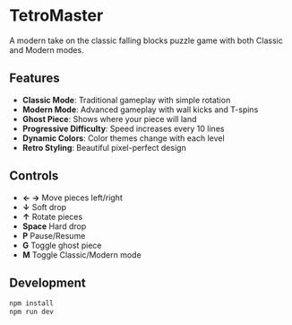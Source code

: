 # TetroMaster

A modern take on the classic falling blocks puzzle game with both Classic and Modern modes.

## Features

- **Classic Mode**: Traditional gameplay with simple rotation
- **Modern Mode**: Advanced gameplay with wall kicks and T-spins
- **Ghost Piece**: Shows where your piece will land
- **Progressive Difficulty**: Speed increases every 10 lines
- **Dynamic Colors**: Color themes change with each level
- **Retro Styling**: Beautiful pixel-perfect design

## Controls

- **← →** Move pieces left/right
- **↓** Soft drop
- **↑** Rotate pieces
- **Space** Hard drop
- **P** Pause/Resume
- **G** Toggle ghost piece
- **M** Toggle Classic/Modern mode

## Development

```bash
npm install
npm run dev